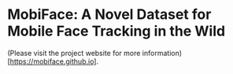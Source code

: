 # MobiFace: A Novel Dataset for Mobile Face Tracking in the Wild

(Please visit the project website for more information)[https://mobiface.github.io].
